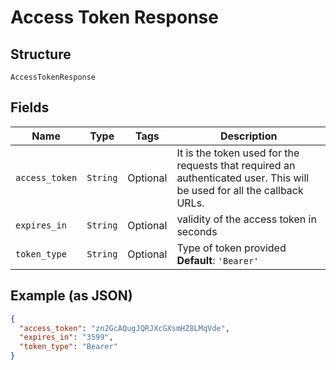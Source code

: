 
# Access Token Response

## Structure

`AccessTokenResponse`

## Fields

| Name | Type | Tags | Description |
|  --- | --- | --- | --- |
| `access_token` | `String` | Optional | It is the token used for the requests that required an authenticated user. This will be used for all the callback URLs. |
| `expires_in` | `String` | Optional | validity of the access token in seconds |
| `token_type` | `String` | Optional | Type of token provided<br>**Default**: `'Bearer'` |

## Example (as JSON)

```json
{
  "access_token": "zn2GcAQugJQRJXcGXsmHZ8LMqVde",
  "expires_in": "3599",
  "token_type": "Bearer"
}
```

